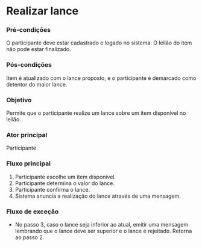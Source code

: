 # Realizar lance

### Pré-condições
O participante deve estar cadastrado e logado no sistema. O leilão do item não pode estar finalizado.

### Pós-condições
Item é atualizado com o lance proposto, e o participante é demarcado como detentor do maior lance.

### Objetivo
Permite que o participante realize um lance sobre um item disponível no leilão.

### Ator principal
Participante

### Fluxo principal
1. Participante escolhe um item disponível.
1. Participante determina o valor do lance.
1. Participante confirma o lance.
1. Sistema anuncia a realização do lance através de uma mensagem.

### Fluxo de exceção
* No passo 3, caso o lance seja inferior ao atual, emitir uma mensagem lembrando que o lance deve ser superior e o lance é rejeitado. Retorna ao passo 2.